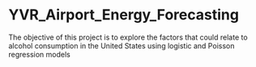 # YVR_Airport_Energy_Forecasting
The objective of this project is to explore the factors that could relate to alcohol consumption in the United States using logistic and Poisson regression models
